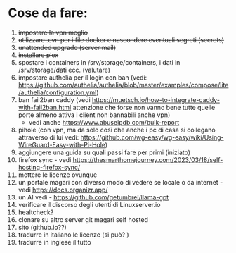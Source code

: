# Cose da fare:
1. ~~impostare la vpn meglio~~
2. ~~utilizzare .evn per i file docker e nascondere eventuali segreti (secrets)~~
3. ~~unattended upgrade (server mail)~~
4. ~~installare plex~~
5. spostare i containers in /srv/storage/containers, i dati in /srv/storage/dati ecc. (valutare)
6.  impostare authelia per il login con ban (vedi: https://github.com/authelia/authelia/blob/master/examples/compose/lite/authelia/configuration.yml)
7.  ban fail2ban caddy (vedi https://muetsch.io/how-to-integrate-caddy-with-fail2ban.html attenzione che forse non vanno bene tutte quelle porte almeno attiva i client non bannabili anche vpn)
    - vedi anche https://www.abuseipdb.com/bulk-report
8. pihole (con vpn, ma da solo così che anche i pc di casa si collegano attraverso di lui vedi: https://github.com/wg-easy/wg-easy/wiki/Using-WireGuard-Easy-with-Pi-Hole)
9. aggiungere una guida su quali passi fare per primi (iniziato)
10. firefox sync - vedi https://thesmarthomejourney.com/2023/03/18/self-hosting-firefox-sync/
11. mettere le licenze ovunque
12. un portale magari con diverso modo di vedere se locale o da internet - vedi https://docs.organizr.app/
13. un AI vedi - https://github.com/getumbrel/llama-gpt
14. verificare il discorso degli utenti di Linuxserver.io
15. healtcheck?
16. clonare su altro server git magari self hosted
17. sito (github.io??)
18. tradurre in italiano le licenze (si può? )
19. tradurre in inglese il tutto
